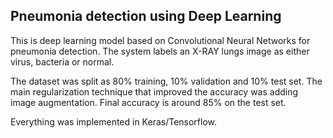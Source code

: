 ## Pneumonia detection using Deep Learning

This is deep learning model based on Convolutional Neural Networks for pneumonia detection.
The system labels an X-RAY lungs image as either virus, bacteria or normal.

The dataset was split as 80% training, 10% validation and 10% test set.
The main regularization technique that improved the accuracy was adding image augmentation.
Final accuracy is around 85% on the test set.

Everything was implemented in Keras/Tensorflow.
